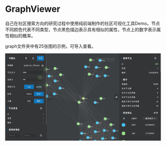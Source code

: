 # GraphViewer
自己在社区搜索方向的研究过程中使用纯前端制作的社区可视化工具Demo。节点不同颜色代表不同类型，节点黑色描边表示具有相似的属性，节点上的数字表示属性相似的概率。

graph文件夹中有25张图的示例，可导入查看。

![image](https://github.com/GolThr/GraphViewer/blob/main/assets/pic.jpg)
